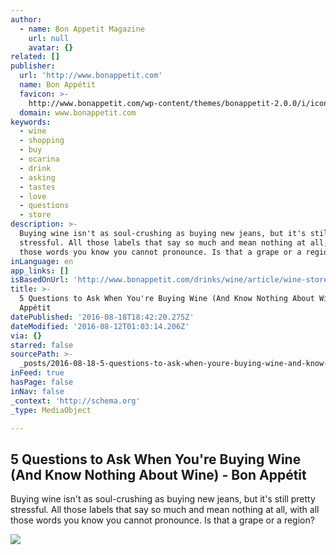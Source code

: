 ```yaml
---
author:
  - name: Bon Appetit Magazine
    url: null
    avatar: {}
related: []
publisher:
  url: 'http://www.bonappetit.com'
  name: Bon Appétit
  favicon: >-
    http://www.bonappetit.com/wp-content/themes/bonappetit-2.0.0/i/icons/favicon.ico
  domain: www.bonappetit.com
keywords:
  - wine
  - shopping
  - buy
  - ocarina
  - drink
  - asking
  - tastes
  - love
  - questions
  - store
description: >-
  Buying wine isn't as soul-crushing as buying new jeans, but it's still pretty
  stressful. All those labels that say so much and mean nothing at all, with all
  those words you know you cannot pronounce. Is that a grape or a region?
inLanguage: en
app_links: []
isBasedOnUrl: 'http://www.bonappetit.com/drinks/wine/article/wine-store-questions'
title: >-
  5 Questions to Ask When You're Buying Wine (And Know Nothing About Wine) - Bon
  Appétit
datePublished: '2016-08-18T18:42:20.275Z'
dateModified: '2016-08-12T01:03:14.206Z'
via: {}
starred: false
sourcePath: >-
  _posts/2016-08-18-5-questions-to-ask-when-youre-buying-wine-and-know-nothing.md
inFeed: true
hasPage: false
inNav: false
_context: 'http://schema.org'
_type: MediaObject

---
```

<article style=""><h1>5 Questions to Ask When You're Buying Wine (And Know Nothing About Wine) - Bon Appétit</h1><p>Buying wine isn't as soul-crushing as buying new jeans, but it's still pretty stressful. All those labels that say so much and mean nothing at all, with all those words you know you cannot pronounce. Is that a grape or a region?</p><img src="http://www.bonappetit.com/wp-content/uploads/2016/08/domaine-la-wine-store-2000x2000.jpg" /></article>